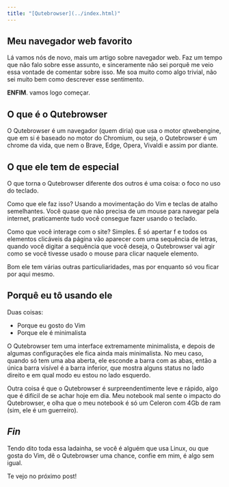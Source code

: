 ```yaml
---
title: "[Qutebrowser](../index.html)"
---
```


<head>
<meta name="viewport" content="width=device-width, initial-scale=1" />
<meta charset="utf-8">
<title>Sea</title>
<link rel="stylesheet" href="./src/styles.css " />
<link rel="stylesheet" href="./src/colors.css " />
</head>

## Meu navegador web favorito

Lá vamos nós de novo, mais um artigo sobre navegador web. Faz um tempo
que não falo sobre esse assunto, e sinceramente não sei porquê me veio
essa vontade de comentar sobre isso. Me soa muito como algo trivial, não
sei muito bem como descrever esse sentimento.

**ENFIM**. vamos logo começar.

## O que é o Qutebrowser

O Qutebrowser é um navegador (quem diria) que usa o motor qtwebengine,
que em si é baseado no motor do Chromium, ou seja, o Qutebrowser é um
chrome da vida, que nem o Brave, Edge, Opera, Vivaldi e assim por
diante.

## O que ele tem de especial

O que torna o Qutebrowser diferente dos outros é uma coisa: o foco no
uso do teclado.

Como que ele faz isso? Usando a movimentação do Vim e teclas de atalho
semelhantes. Você quase que não precisa de um mouse para navegar pela
internet, praticamente tudo você consegue fazer usando o teclado.

Como que você interage com o site? Simples. É só apertar f e todos os
elementos clicáveis da página vão aparecer com uma sequência de letras,
quando você digitar a sequência que você deseja, o Qutebrowser vai agir
como se você tivesse usado o mouse para clicar naquele elemento.

Bom ele tem várias outras particuliaridades, mas por enquanto só vou
ficar por aqui mesmo.

## Porquê eu tô usando ele

Duas coisas:

-   Porque eu gosto do Vim
-   Porque ele é minimalista

O Qutebrowser tem uma interface extremamente minimalista, e depois de
algumas configurações ele fica ainda mais minimalista. No meu caso,
quando só tem uma aba aberta, ele esconde a barra com as abas, então a
única barra visível é a barra inferior, que mostra alguns status no lado
direito e em qual modo eu estou no lado esquerdo.

Outra coisa é que o Qutebrowser é surpreendentimente leve e rápido, algo
que é difícil de se achar hoje em dia. Meu notebook mal sente o impacto
do Qutebrowser, e olha que o meu notebook é só um Celeron com 4Gb de ram
(sim, ele é um guerreiro).

## *Fin*

Tendo dito toda essa ladainha, se você é alguém que usa Linux, ou que
gosta do Vim, dê o Qutebrowser uma chance, confie em mim, é algo sem
igual.

Te vejo no próximo post!

